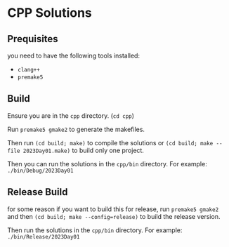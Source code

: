 # CPP Solutions

## Prequisites
you need to have the following tools installed:
- `clang++`
- `premake5`

## Build
Ensure you are in the `cpp` directory. (`cd cpp`)

Run `premake5 gmake2` to generate the makefiles.

Then run `(cd build; make)` to compile the solutions or `(cd build; make --file 2023Day01.make)` to build only one project.

Then you can run the solutions in the `cpp/bin` directory.
For example: `./bin/Debug/2023Day01`

## Release Build
for some reason if you want to build this for release, run `premake5 gmake2` and then `(cd build; make --config=release)` to build the release version.

Then run the solutions in the `cpp/bin` directory.
For example: `./bin/Release/2023Day01`
